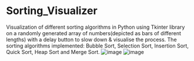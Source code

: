 # Sorting_Visualizer
Visualization of different sorting algorithms in Python using Tkinter library on a randomly generated array of numbers(depicted as bars of different
lengths) with a delay button to slow down & visualise the process. The sorting algorithms implemented: Bubble Sort, Selection Sort, Insertion Sort,
Quick Sort, Heap Sort and Merge Sort.
![image](https://user-images.githubusercontent.com/117257225/199417173-3e51d600-4dc8-4d7e-869c-fdb631cc9f7e.png)
![image](https://user-images.githubusercontent.com/117257225/199417266-7d92cb94-0560-4294-9d0a-315bf350cacb.png)
